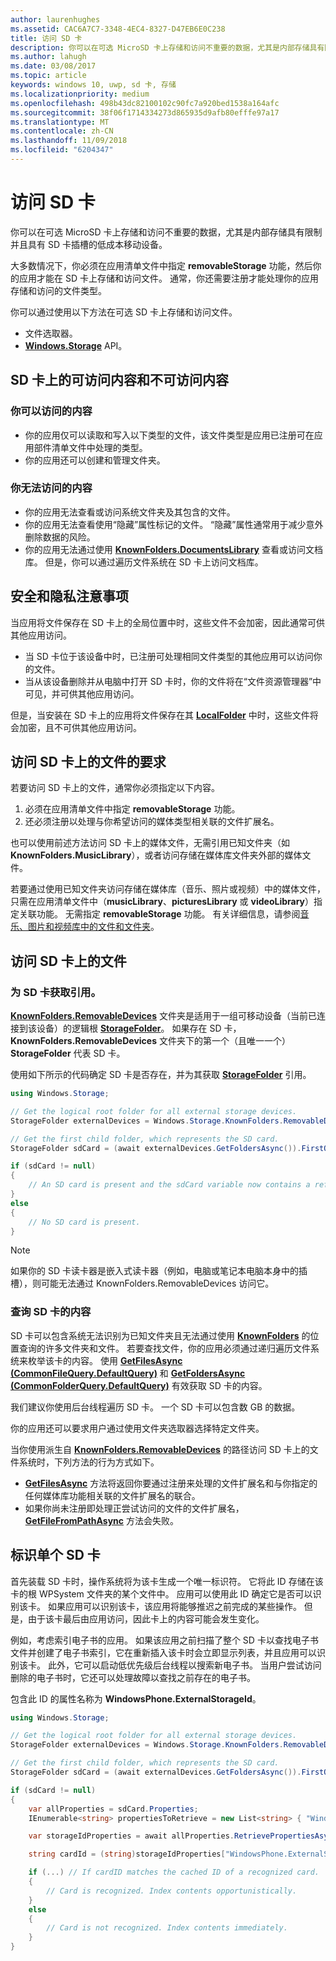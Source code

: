 ```yaml
---
author: laurenhughes
ms.assetid: CAC6A7C7-3348-4EC4-8327-D47EB6E0C238
title: 访问 SD 卡
description: 你可以在可选 MicroSD 卡上存储和访问不重要的数据，尤其是内部存储具有限制的低成本移动设备。
ms.author: lahugh
ms.date: 03/08/2017
ms.topic: article
keywords: windows 10, uwp, sd 卡, 存储
ms.localizationpriority: medium
ms.openlocfilehash: 498b43dc82100102c90fc7a920bed1538a164afc
ms.sourcegitcommit: 38f06f1714334273d865935d9afb80efffe97a17
ms.translationtype: MT
ms.contentlocale: zh-CN
ms.lasthandoff: 11/09/2018
ms.locfileid: "6204347"
---
```

# <a name="access-the-sd-card"></a>访问 SD 卡



你可以在可选 MicroSD 卡上存储和访问不重要的数据，尤其是内部存储具有限制并且具有 SD 卡插槽的低成本移动设备。

大多数情况下，你必须在应用清单文件中指定 **removableStorage** 功能，然后你的应用才能在 SD 卡上存储和访问文件。 通常，你还需要注册才能处理你的应用存储和访问的文件类型。

你可以通过使用以下方法在可选 SD 卡上存储和访问文件。
- 文件选取器。
- [**Windows.Storage**](https://msdn.microsoft.com/library/windows/apps/br227346) API。

## <a name="what-you-can-and-cant-access-on-the-sd-card"></a>SD 卡上的可访问内容和不可访问内容

### <a name="what-you-can-access"></a>你可以访问的内容

- 你的应用仅可以读取和写入以下类型的文件，该文件类型是应用已注册可在应用部件清单文件中处理的类型。
- 你的应用还可以创建和管理文件夹。

### <a name="what-you-cant-access"></a>你无法访问的内容

- 你的应用无法查看或访问系统文件夹及其包含的文件。
- 你的应用无法查看使用“隐藏”属性标记的文件。 “隐藏”属性通常用于减少意外删除数据的风险。
- 你的应用无法通过使用 [**KnownFolders.DocumentsLibrary**](https://msdn.microsoft.com/library/windows/apps/br227152) 查看或访问文档库。 但是，你可以通过遍历文件系统在 SD 卡上访问文档库。

## <a name="security-and-privacy-considerations"></a>安全和隐私注意事项

当应用将文件保存在 SD 卡上的全局位置中时，这些文件不会加密，因此通常可供其他应用访问。

- 当 SD 卡位于该设备中时，已注册可处理相同文件类型的其他应用可以访问你的文件。
- 当从该设备删除并从电脑中打开 SD 卡时，你的文件将在“文件资源管理器”中可见，并可供其他应用访问。

但是，当安装在 SD 卡上的应用将文件保存在其 [**LocalFolder**](https://msdn.microsoft.com/library/windows/apps/br241621) 中时，这些文件将会加密，且不可供其他应用访问。

## <a name="requirements-for-accessing-files-on-the-sd-card"></a>访问 SD 卡上的文件的要求

若要访问 SD 卡上的文件，通常你必须指定以下内容。

1.  必须在应用清单文件中指定 **removableStorage** 功能。
2.  还必须注册以处理与你希望访问的媒体类型相关联的文件扩展名。

也可以使用前述方法访问 SD 卡上的媒体文件，无需引用已知文件夹（如 **KnownFolders.MusicLibrary**），或者访问存储在媒体库文件夹外部的媒体文件。

若要通过使用已知文件夹访问存储在媒体库（音乐、照片或视频）中的媒体文件，只需在应用清单文件中（**musicLibrary**、**picturesLibrary** 或 **videoLibrary**）指定关联功能。 无需指定 **removableStorage** 功能。 有关详细信息，请参阅[音乐、图片和视频库中的文件和文件夹](quickstart-managing-folders-in-the-music-pictures-and-videos-libraries.md)。

## <a name="accessing-files-on-the-sd-card"></a>访问 SD 卡上的文件

### <a name="getting-a-reference-to-the-sd-card"></a>为 SD 卡获取引用。

[**KnownFolders.RemovableDevices**](https://msdn.microsoft.com/library/windows/apps/br227158) 文件夹是适用于一组可移动设备（当前已连接到该设备）的逻辑根 [**StorageFolder**](https://msdn.microsoft.com/library/windows/apps/br227230)。 如果存在 SD 卡，**KnownFolders.RemovableDevices** 文件夹下的第一个（且唯一一个）**StorageFolder** 代表 SD 卡。

使用如下所示的代码确定 SD 卡是否存在，并为其获取 [**StorageFolder**](https://msdn.microsoft.com/library/windows/apps/br227230) 引用。

```csharp
using Windows.Storage;

// Get the logical root folder for all external storage devices.
StorageFolder externalDevices = Windows.Storage.KnownFolders.RemovableDevices;

// Get the first child folder, which represents the SD card.
StorageFolder sdCard = (await externalDevices.GetFoldersAsync()).FirstOrDefault();

if (sdCard != null)
{
    // An SD card is present and the sdCard variable now contains a reference to it.
}
else
{
    // No SD card is present.
}
```

> [!NOTE]
> 如果你的 SD 卡读卡器是嵌入式读卡器（例如，电脑或笔记本电脑本身中的插槽），则可能无法通过 KnownFolders.RemovableDevices 访问它。

### <a name="querying-the-contents-of-the-sd-card"></a>查询 SD 卡的内容

SD 卡可以包含系统无法识别为已知文件夹且无法通过使用 [**KnownFolders**](https://msdn.microsoft.com/library/windows/apps/br227151) 的位置查询的许多文件夹和文件。 若要查找文件，你的应用必须通过递归遍历文件系统来枚举该卡的内容。 使用 [**GetFilesAsync (CommonFileQuery.DefaultQuery)**](https://msdn.microsoft.com/library/windows/apps/br227274) 和 [**GetFoldersAsync (CommonFolderQuery.DefaultQuery)**](https://msdn.microsoft.com/library/windows/apps/br227281) 有效获取 SD 卡的内容。

我们建议你使用后台线程遍历 SD 卡。 一个 SD 卡可以包含数 GB 的数据。

你的应用还可以要求用户通过使用文件夹选取器选择特定文件夹。

当你使用派生自 [**KnownFolders.RemovableDevices**](https://msdn.microsoft.com/library/windows/apps/br227158) 的路径访问 SD 卡上的文件系统时，下列方法的行为方式如下。

-   [**GetFilesAsync**](https://msdn.microsoft.com/library/windows/apps/br227273) 方法将返回你要通过注册来处理的文件扩展名和与你指定的任何媒体库功能相关联的文件扩展名的联合。
-   如果你尚未注册即处理正尝试访问的文件的文件扩展名，[**GetFileFromPathAsync**](https://msdn.microsoft.com/library/windows/apps/br227206) 方法会失败。

## <a name="identifying-the-individual-sd-card"></a>标识单个 SD 卡

首先装载 SD 卡时，操作系统将为该卡生成一个唯一标识符。 它将此 ID 存储在该卡的根 WPSystem 文件夹的某个文件中。 应用可以使用此 ID 确定它是否可以识别该卡。 如果应用可以识别该卡，该应用将能够推迟之前完成的某些操作。 但是，由于该卡最后由应用访问，因此卡上的内容可能会发生变化。

例如，考虑索引电子书的应用。 如果该应用之前扫描了整个 SD 卡以查找电子书文件并创建了电子书索引，它在重新插入该卡时会立即显示列表，并且应用可以识别该卡。 此外，它可以启动低优先级后台线程以搜索新电子书。 当用户尝试访问删除的电子书时，它还可以处理故障以查找之前存在的电子书。

包含此 ID 的属性名称为 **WindowsPhone.ExternalStorageId**。

```csharp
using Windows.Storage;

// Get the logical root folder for all external storage devices.
StorageFolder externalDevices = Windows.Storage.KnownFolders.RemovableDevices;

// Get the first child folder, which represents the SD card.
StorageFolder sdCard = (await externalDevices.GetFoldersAsync()).FirstOrDefault();

if (sdCard != null)
{
    var allProperties = sdCard.Properties;
    IEnumerable<string> propertiesToRetrieve = new List<string> { "WindowsPhone.ExternalStorageId" };

    var storageIdProperties = await allProperties.RetrievePropertiesAsync(propertiesToRetrieve);

    string cardId = (string)storageIdProperties["WindowsPhone.ExternalStorageId"];

    if (...) // If cardID matches the cached ID of a recognized card.
    {
        // Card is recognized. Index contents opportunistically.
    }
    else
    {
        // Card is not recognized. Index contents immediately.
    }
}
```

 

 

